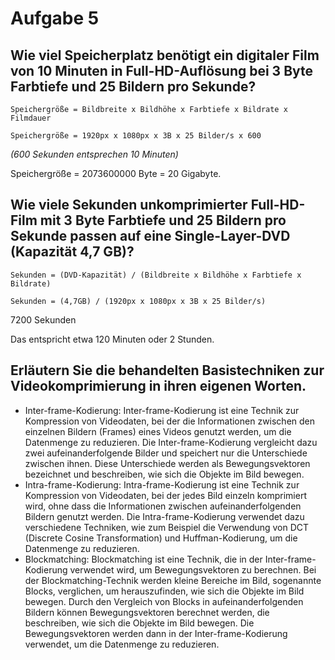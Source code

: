 # Aufgabe 5

## Wie viel Speicherplatz benötigt ein digitaler Film von 10 Minuten in Full-HD-Auflösung bei 3 Byte Farbtiefe und 25 Bildern pro Sekunde?

```
Speichergröße = Bildbreite x Bildhöhe x Farbtiefe x Bildrate x Filmdauer
```

```
Speichergröße = 1920px x 1080px x 3B x 25 Bilder/s x 600
```
_(600 Sekunden entsprechen 10 Minuten)_

Speichergröße = 2073600000 Byte = 20 Gigabyte.

## Wie viele Sekunden unkomprimierter Full-HD-Film mit 3 Byte Farbtiefe und 25 Bildern pro Sekunde passen auf eine Single-Layer-DVD (Kapazität 4,7 GB)?

```
Sekunden = (DVD-Kapazität) / (Bildbreite x Bildhöhe x Farbtiefe x Bildrate)
```

```
Sekunden = (4,7GB) / (1920px x 1080px x 3B x 25 Bilder/s)
```

7200 Sekunden

Das entspricht etwa 120 Minuten oder 2 Stunden.

## Erläutern Sie die behandelten Basistechniken zur Videokomprimierung in ihren eigenen Worten.

- Inter-frame-Kodierung: Inter-frame-Kodierung ist eine Technik zur Kompression von Videodaten, bei der die Informationen zwischen den einzelnen Bildern (Frames) eines Videos genutzt werden, um die Datenmenge zu reduzieren. Die Inter-frame-Kodierung vergleicht dazu zwei aufeinanderfolgende Bilder und speichert nur die Unterschiede zwischen ihnen. Diese Unterschiede werden als Bewegungsvektoren bezeichnet und beschreiben, wie sich die Objekte im Bild bewegen.
- Intra-frame-Kodierung: Intra-frame-Kodierung ist eine Technik zur Kompression von Videodaten, bei der jedes Bild einzeln komprimiert wird, ohne dass die Informationen zwischen aufeinanderfolgenden Bildern genutzt werden. Die Intra-frame-Kodierung verwendet dazu verschiedene Techniken, wie zum Beispiel die Verwendung von DCT (Discrete Cosine Transformation) und Huffman-Kodierung, um die Datenmenge zu reduzieren.
- Blockmatching: Blockmatching ist eine Technik, die in der Inter-frame-Kodierung verwendet wird, um Bewegungsvektoren zu berechnen. Bei der Blockmatching-Technik werden kleine Bereiche im Bild, sogenannte Blocks, verglichen, um herauszufinden, wie sich die Objekte im Bild bewegen. Durch den Vergleich von Blocks in aufeinanderfolgenden Bildern können Bewegungsvektoren berechnet werden, die beschreiben, wie sich die Objekte im Bild bewegen. Die Bewegungsvektoren werden dann in der Inter-frame-Kodierung verwendet, um die Datenmenge zu reduzieren.
